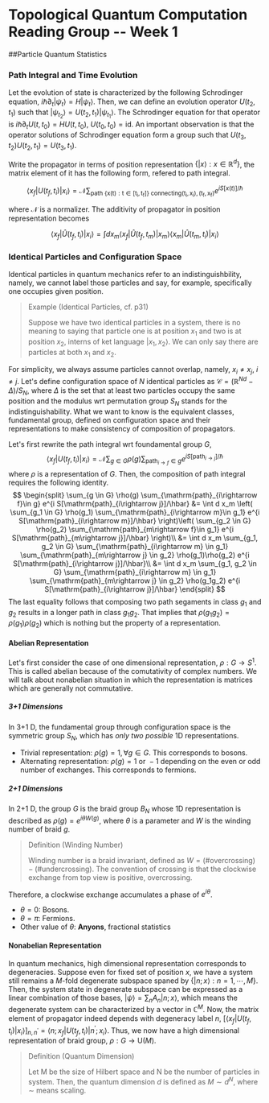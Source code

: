 # Topological Quantum Computation Reading Group -- Week 1

##Particle Quantum Statistics

### Path Integral and Time Evolution

Let the evolution of state is characterized by the following Schrodinger equation, $i\hbar\partial_t|\psi_t\rangle = H|\psi_t\rangle$. Then, we can define an evolution operator $U(t_2, t_1)$ such that $|\psi_{t_2}\rangle = U(t_2, t_1)|\psi_{t_1}\rangle$. The Schrodinger equation for that operator is $i\hbar\partial_tU(t, t_0) = HU(t, t_0),\ U(t_0, t_0) = \mathrm{id}$. An important observation is that the operator solutions of Schrodinger equation form a group such that $U(t_3, t_2) U(t_2, t_1) = U(t_3, t_1)$.

Write the propagator in terms of position representation $\{|x\rangle: x \in \mathbb{R}^d\}$, the matrix element of it has the following form, refered to path integral.

$$\displaystyle \langle x_f | U(t_f, t_i) | x_i \rangle = \mathcal{N} \sum_{\mathrm{path\ \{x(t) : t \in [t_i, t_f]\}\ connecting (t_i, x_i), (t_f, x_f)}} e^{i S[x(t)] / \hbar}$$

where $\mathcal{N}$ is a normalizer. The additivity of propagator in position representation becomes

$$\displaystyle \left\langle x_{f}\left|\hat{U}\left(t_{f}, t_{i}\right)\right| x_{i}\right\rangle=\int d x_{m}\left\langle x_{f}\left|\hat{U}\left(t_{f}, t_{m}\right)\right| x_{m}\right\rangle\left\langle x_{m}\left|\hat{U}\left(t_{m}, t_{i}\right)\right|  x_{i}\right\rangle$$



### Identical Particles and Configuration Space

Identical particles in quantum mechanics refer to an indistinguishbility, namely, we cannot label those particles and say, for example, specifically one occupies given position. 

>Example (Identical Particles, cf. p31)
>
>Suppose we have two identical particles in a system, there is no meaning to saying that particle one is at position $x_1$ and two is at position $x_2$, interns of ket language $|x_1, x_2\rangle$. We can only say there are particles at both $x_1$ and $x_2$.

For simplicity, we always assume particles cannot overlap, namely, $x_i \neq x_j,\ i \neq j$. Let's define configuration space of $N$ identical particles as $\mathcal{C} = (\mathbb{R}^{Nd} - \Delta) / S_N$, where $\Delta$ is the set that at least two particles occupy the same position and the modulus wrt permutation group $S_N$ stands for the indistinguishability. What we want to know is the equivalent classes, fundamental group, defined on configuration space and their representations to make consistency of composition of propagators.

Let's first rewrite the path integral wrt foundamental group $G$,
$$
\langle x_f | U(t_f, t_i) | x_i \rangle = \mathcal{N} \sum_{g \in G} \rho(g) \sum_{\mathrm{path}_{i\rightarrow f}\in g} e^{i S[\mathrm{path}_{i\rightarrow j}]/\hbar}\label{Eq:PIFG}
$$
where $\rho$ is a representation of $G$. Then, the composition of path integral requires the following identity.
$$
\begin{split}
\sum_{g \in G} \rho(g) \sum_{\mathrm{path}_{i\rightarrow f}\in g} e^{i S[\mathrm{path}_{i\rightarrow j}]/\hbar} &= \int d x_m \left( \sum_{g_1 \in G} \rho(g_1) \sum_{\mathrm{path}_{i\rightarrow m}\in g_1} e^{i S[\mathrm{path}_{i\rightarrow m}]/\hbar} \right)\left( \sum_{g_2 \in G} \rho(g_2) \sum_{\mathrm{path}_{m\rightarrow f}\in g_1} e^{i S[\mathrm{path}_{m\rightarrow j}]/\hbar} \right)\\
&= \int d x_m \sum_{g_1, g_2 \in G} \sum_{\mathrm{path}_{i\rightarrow m} \in g_1} \sum_{\mathrm{path}_{m\rightarrow j} \in g_2} \rho(g_1)\rho(g_2) e^{i S[\mathrm{path}_{i\rightarrow j}]/\hbar}\\
&= \int d x_m \sum_{g_1, g_2 \in G} \sum_{\mathrm{path}_{i\rightarrow m} \in g_1} \sum_{\mathrm{path}_{m\rightarrow j} \in g_2} \rho(g_1g_2) e^{i S[\mathrm{path}_{i\rightarrow j}]/\hbar}
\end{split}
$$
The last equality follows that composing two path segaments in class $g_1$ and $g_2$ results in a longer path in class $g_1 g_2$. That implies that $\rho(g_1 g_2) = \rho(g_1) \rho(g_2)$ which is nothing but the property of a representation.



#### Abelian Representation

Let's first consider the case of one dimensional representation, $\rho : G \rightarrow S^1$. This is called abelian because of the comutativity of complex numbers. We will talk about nonabelian situation in which the representation is matrices which are generally not commutative.

##### 3+1 Dimensions

In 3+1 D, the fundamental group through configuration space is the symmetric group $S_N$, which has *only two possible* 1D representations.

+ Trivial representation: $\rho(g) = 1, \forall g \in G$. This corresponds to bosons.
+ Alternating representation: $\rho(g) = 1\ \mathrm{or}\ -1$ depending on the even or odd number of exchanges. This corresponds to fermions.

##### 2+1 Dimensions

In 2+1 D, the group $G$ is the braid group $B_N$ whose 1D representation is described as $\rho(g) = e^{i \theta W(g)}$, where $\theta$ is a parameter and $W$ is the winding number of braid $g$.

> Definition (Winding Number)
>
> Winding number is a braid invariant, defined as $W = (\# \mathrm{overcrossing}) - (\# \mathrm{undercrossing})$. The convention of crossing is that the clockwise exchange from top view is positive, overcrossing.

Therefore, a clockwise exchange accumulates a phase of $e^{i \theta}$.

+ $\theta = 0$: Bosons.
+ $\theta = \pi$: Fermions.
+ Other value of $\theta$: **Anyons**, fractional statistics



#### Nonabelian Representation

In quantum mechanics, high dimensional representation corresponds to degeneracies. Suppose even for fixed set of position $x$, we have a system still remains a $M$-fold degenerate subspace spaned by $\{|n ; x\rangle : n = 1, \cdots, M \}$. Then, the system state in degenerate subspace can be expressed as a linear combination of those bases, $|\psi\rangle = \sum_n A_n | n; x \rangle$, which means the degenerate system can be characterized by a vector in $\mathbb{C}^M$. Now, the matrix element of propagator indeed depends with degeneracy label $n$, $[\langle x_f | U(t_f, t_i) | x_i \rangle]_{n, n^\prime} = \langle n; x_f | U(t_f, t_i) | n^\prime; x_i\rangle$. Thus, we now have a high dimensional representation of braid group, $\rho : G \rightarrow \mathrm{U}(M)$.

>Definition (Quantum Dimension)
>
>Let M be the size of Hilbert space and N be the number of particles in system. Then, the quantum dimension $d$ is defined as $M \sim d^N$, where $\sim$ means scaling.
